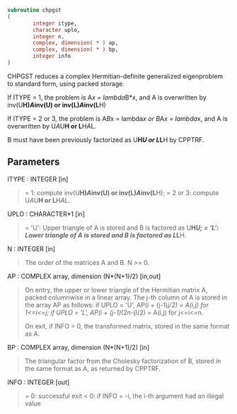 ```fortran
subroutine chpgst
(
        integer itype,
        character uplo,
        integer n,
        complex, dimension( * ) ap,
        complex, dimension( * ) bp,
        integer info
)
```

CHPGST reduces a complex Hermitian-definite generalized
eigenproblem to standard form, using packed storage.

If ITYPE = 1, the problem is A*x = lambda*B*x,
and A is overwritten by inv(U**H)*A*inv(U) or inv(L)*A*inv(L**H)

If ITYPE = 2 or 3, the problem is A*B*x = lambda*x or
B*A*x = lambda*x, and A is overwritten by U*A*U**H or L**H*A*L.

B must have been previously factorized as U**H*U or L*L**H by CPPTRF.

## Parameters
ITYPE : INTEGER [in]
> = 1: compute inv(U**H)*A*inv(U) or inv(L)*A*inv(L**H);
> = 2 or 3: compute U*A*U**H or L**H*A*L.

UPLO : CHARACTER*1 [in]
> = 'U':  Upper triangle of A is stored and B is factored as
> U**H*U;
> = 'L':  Lower triangle of A is stored and B is factored as
> L*L**H.

N : INTEGER [in]
> The order of the matrices A and B.  N >= 0.

AP : COMPLEX array, dimension (N*(N+1)/2) [in,out]
> On entry, the upper or lower triangle of the Hermitian matrix
> A, packed columnwise in a linear array.  The j-th column of A
> is stored in the array AP as follows:
> if UPLO = 'U', AP(i + (j-1)*j/2) = A(i,j) for 1<=i<=j;
> if UPLO = 'L', AP(i + (j-1)*(2n-j)/2) = A(i,j) for j<=i<=n.
> 
> On exit, if INFO = 0, the transformed matrix, stored in the
> same format as A.

BP : COMPLEX array, dimension (N*(N+1)/2) [in]
> The triangular factor from the Cholesky factorization of B,
> stored in the same format as A, as returned by CPPTRF.

INFO : INTEGER [out]
> = 0:  successful exit
> < 0:  if INFO = -i, the i-th argument had an illegal value
